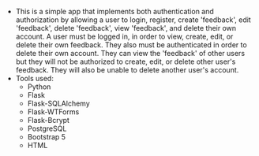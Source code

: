 - This is a simple app that implements both authentication and authorization by allowing a user to login, register, create 'feedback', edit 'feedback', delete 'feedback', view 'feedback', and delete their own account. A user must be logged in, in order to view, create, edit, or delete their own feedback. They also must be authenticated in order to delete their own account. They can view the 'feedback' of other users but they will not be authorized to create, edit, or delete other user's feedback. They will also be unable to delete another user's account.
- Tools used:
  - Python
  - Flask
  - Flask-SQLAlchemy
  - Flask-WTForms
  - Flask-Bcrypt
  - PostgreSQL
  - Bootstrap 5
  - HTML